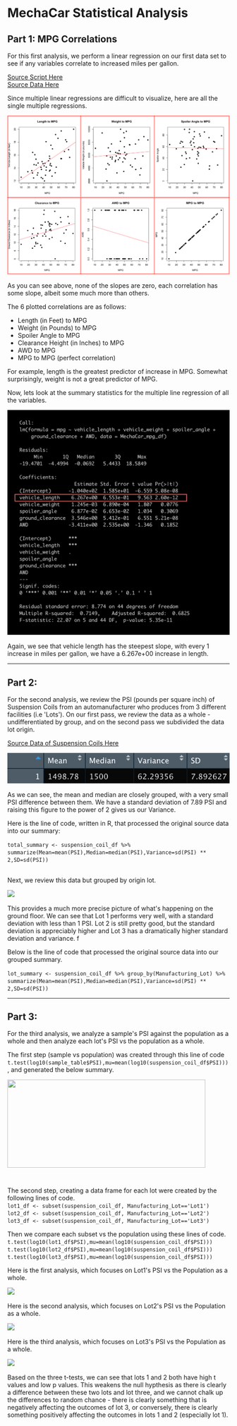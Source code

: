 # MechaCar Statistical Analysis

## Part 1: MPG Correlations

For this first analysis, we perform a linear regression on our first data set to see if any variables correlate to increased miles per gallon.

[Source Script Here](https://github.com/carlosjennings1991/MechaCar_Statistical_Analysis/blob/main/MechaCarChallenge.R)
<br>
[Source Data Here](https://github.com/carlosjennings1991/MechaCar_Statistical_Analysis/blob/main/MechaCar_mpg.csv)

Since multiple linear regressions are difficult to visualize, here are all the single multiple regressions. 

<img src="https://github.com/carlosjennings1991/MechaCar_Statistical_Analysis/blob/main/all_regressions.png">

As you can see above, none of the slopes are zero, each correlation has some slope, albeit some much more than others. 

The 6 plotted correlations are as follows: 

* Length (in Feet) to MPG
* Weight (in Pounds) to MPG
* Spoiler Angle to MPG
* Clearance Height (in Inches) to MPG
* AWD to MPG
* MPG to MPG (perfect correlation)

For example, length is the greatest predictor of increase in MPG. Somewhat surprisingly, weight is not a great predictor of MPG. 

Now, lets look at the summary statistics for the multiple line regression of all the variables. 

<img src="summary_statistics_table_MLR_outlined.png">

Again, we see that vehicle length has the steepest slope, with every 1 increase in miles per gallon, we have a 6.267e+00 increase in length. 

---
## Part 2: 

For the second analysis, we review the PSI (pounds per square inch) of Suspension Coils from an automanufacturer who produces from 3 different facilities (i.e 'Lots'). On our first pass, we review the data as a whole -undifferentiated by group, and on the second pass we subdivided the data lot origin. 

[Source Data of Suspension Coils Here](https://github.com/carlosjennings1991/MechaCar_Statistical_Analysis/blob/main/Suspension_Coil.csv)

<img src="https://github.com/carlosjennings1991/MechaCar_Statistical_Analysis/blob/main/total_summary.png">

As we can see, the mean and median are closely grouped, with a very small PSI difference between them. We have a standard deviation of 7.89 PSI and raising this figure to the power of 2 gives us our Variance. 

Here is the line of code, written in R, that processed the original source data into our summary: 

```total_summary <- suspension_coil_df %>% summarize(Mean=mean(PSI),Median=median(PSI),Variance=sd(PSI) ** 2,SD=sd(PSI))```


##

Next, we review this data but grouped by origin lot. 

<img src="https://github.com/carlosjennings1991/MechaCar_Statistical_Analysis/blob/main/lot_summary.png">

This provides a much more precise picture of what's happening on the ground floor. We can see that Lot 1 performs very well, with a standard deviation with less than 1 PSI. Lot 2 is still pretty good, but the standard deviation is appreciably higher and Lot 3 has a dramatically higher standard deviation and variance. f

Below is the line of code that processed the original source data into our grouped summary. 

```lot_summary <- suspension_coil_df %>% group_by(Manufacturing_Lot) %>% summarize(Mean=mean(PSI),Median=median(PSI),Variance=sd(PSI) ** 2,SD=sd(PSI))```

---
## Part 3: 

For the third analysis, we analyze a sample's PSI against the population as a whole and then analyze each lot's PSI vs the population as a whole. 

The first step (sample vs population) was created through this line of code ```t.test(log10(sample_table$PSI),mu=mean(log10(suspension_coil_df$PSI)))```, and generated the below summary. 

<img src="https://github.com/carlosjennings1991/MechaCar_Statistical_Analysis/blob/main/Sample_vs_Population.png" height="200" width="449">

#
The second step, creating a data frame for each lot were created by the following lines of code. 
<br>
```lot1_df <- subset(suspension_coil_df, Manufacturing_Lot=='Lot1')```
<br>
```lot2_df <- subset(suspension_coil_df, Manufacturing_Lot=='Lot2')```
<br>
```lot3_df <- subset(suspension_coil_df, Manufacturing_Lot=='Lot3')```

Then we compare each subset vs the population using these lines of code. 
<br>
```t.test(log10(lot1_df$PSI),mu=mean(log10(suspension_coil_df$PSI)))```
<br>
```t.test(log10(lot2_df$PSI),mu=mean(log10(suspension_coil_df$PSI)))```
<br>
```t.test(log10(lot3_df$PSI),mu=mean(log10(suspension_coil_df$PSI)))```

Here is the first analysis, which focuses on Lot1's PSI vs the Population as a whole. 

<img src="https://github.com/carlosjennings1991/MechaCar_Statistical_Analysis/blob/main/Lot1_vs_Population.png">

Here is the second analysis, which focuses on Lot2's PSI vs the Population as a whole. 

<img src="https://github.com/carlosjennings1991/MechaCar_Statistical_Analysis/blob/main/Lot2_vs_Population.png">

Here is the third analysis, which focuses on Lot3's PSI vs the Population as a whole. 

<img src="https://github.com/carlosjennings1991/MechaCar_Statistical_Analysis/blob/main/Lot3_vs_Population.png">

Based on the three t-tests, we can see that lots 1 and 2 both have high t values and low p values. This weakens the null hypthesis as there is clearly a difference between these two lots and lot three, and we cannot chalk up the differences to random chance - there is clearly something that is negatively affecting the outcomes of lot 3, or conversely, there is clearly something positively affecting the outcomes in lots 1 and 2 (especially lot 1). 
